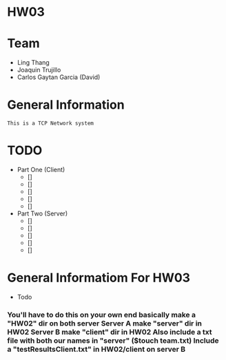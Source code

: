 # HW03 

# Team 
* Ling Thang 
* Joaquin Trujillo 
* Carlos Gaytan Garcia (David)

# General Information 
    This is a TCP Network system 

# TODO 
* Part One (Client)
    - [] 
    - []
    - []
    - []
    - []
* Part Two (Server)
    - []
    - []
    - []
    - []
    - []
# General Informatiom For HW03 
* Todo
<html>
    <h3>
    You'll have to do this on your own end 
    basically make a "HW02" dir on both server 
    Server A make "server" dir in HW02 
    Server B make "client" dir in HW02 
    Also include a txt file with both our names in "server" ($touch team.txt)
    Include a "testResultsClient.txt" in HW02/client on server B 
    </h3>    
</html>
